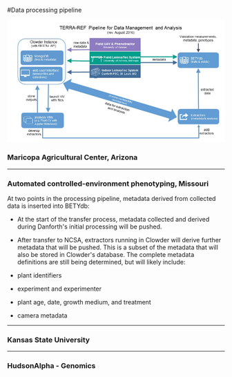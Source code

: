 #Data processing pipeline

![](/assets/pipeline.jpg)

### Maricopa Agricultural Center, Arizona
------------------------

### Automated controlled-environment phenotyping, Missouri

At two points in the processing pipeline, metadata derived from collected data is inserted into BETYdb:
- At the start of the transfer process, metadata collected and derived during Danforth's initial processing will be pushed.
- After transfer to NCSA, extractors running in Clowder will derive further metadata that will be pushed. This is a subset of the metadata that will also be stored in Clowder's database. The complete metadata definitions are still being determined, but will likely include:

 - plant identifiers
 - experiment and experimenter
 - plant age, date, growth medium, and treatment
 - camera metadata
------------------------

### Kansas State University
------------------
### HudsonAlpha - Genomics